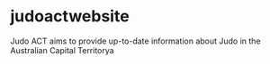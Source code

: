 # judoactwebsite
Judo ACT aims to provide up-to-date information about Judo in the Australian Capital Territorya
